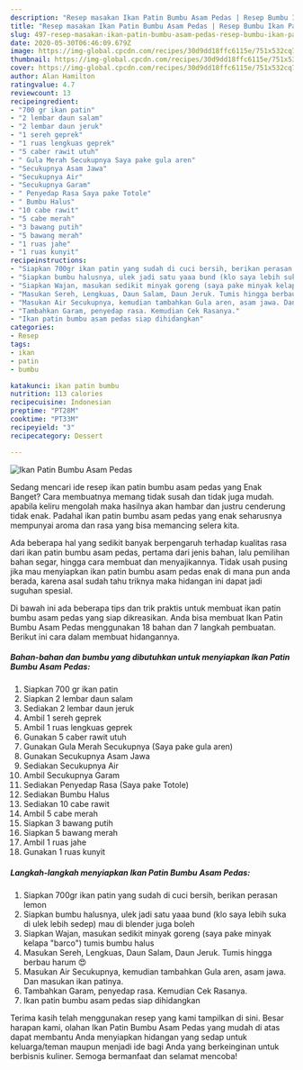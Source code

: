 ```yaml
---
description: "Resep masakan Ikan Patin Bumbu Asam Pedas | Resep Bumbu Ikan Patin Bumbu Asam Pedas Yang Sedap"
title: "Resep masakan Ikan Patin Bumbu Asam Pedas | Resep Bumbu Ikan Patin Bumbu Asam Pedas Yang Sedap"
slug: 497-resep-masakan-ikan-patin-bumbu-asam-pedas-resep-bumbu-ikan-patin-bumbu-asam-pedas-yang-sedap
date: 2020-05-30T06:46:09.679Z
image: https://img-global.cpcdn.com/recipes/30d9dd18ffc6115e/751x532cq70/ikan-patin-bumbu-asam-pedas-foto-resep-utama.jpg
thumbnail: https://img-global.cpcdn.com/recipes/30d9dd18ffc6115e/751x532cq70/ikan-patin-bumbu-asam-pedas-foto-resep-utama.jpg
cover: https://img-global.cpcdn.com/recipes/30d9dd18ffc6115e/751x532cq70/ikan-patin-bumbu-asam-pedas-foto-resep-utama.jpg
author: Alan Hamilton
ratingvalue: 4.7
reviewcount: 13
recipeingredient:
- "700 gr ikan patin"
- "2 lembar daun salam"
- "2 lembar daun jeruk"
- "1 sereh geprek"
- "1 ruas lengkuas geprek"
- "5 caber rawit utuh"
- " Gula Merah Secukupnya Saya pake gula aren"
- "Secukupnya Asam Jawa"
- "Secukupnya Air"
- "Secukupnya Garam"
- " Penyedap Rasa Saya pake Totole"
- " Bumbu Halus"
- "10 cabe rawit"
- "5 cabe merah"
- "3 bawang putih"
- "5 bawang merah"
- "1 ruas jahe"
- "1 ruas kunyit"
recipeinstructions:
- "Siapkan 700gr ikan patin yang sudah di cuci bersih, berikan perasan lemon"
- "Siapkan bumbu halusnya, ulek jadi satu yaaa bund (klo saya lebih suka di ulek lebih sedep) mau di blender juga boleh"
- "Siapkan Wajan, masukan sedikit minyak goreng (saya pake minyak kelapa &#34;barco&#34;) tumis bumbu halus"
- "Masukan Sereh, Lengkuas, Daun Salam, Daun Jeruk. Tumis hingga berbau harum 😍"
- "Masukan Air Secukupnya, kemudian tambahkan Gula aren, asam jawa. Dan masukan ikan patinya."
- "Tambahkan Garam, penyedap rasa. Kemudian Cek Rasanya."
- "Ikan patin bumbu asam pedas siap dihidangkan"
categories:
- Resep
tags:
- ikan
- patin
- bumbu

katakunci: ikan patin bumbu 
nutrition: 113 calories
recipecuisine: Indonesian
preptime: "PT28M"
cooktime: "PT33M"
recipeyield: "3"
recipecategory: Dessert

---
```



![Ikan Patin Bumbu Asam Pedas](https://img-global.cpcdn.com/recipes/30d9dd18ffc6115e/751x532cq70/ikan-patin-bumbu-asam-pedas-foto-resep-utama.jpg)

Sedang mencari ide resep ikan patin bumbu asam pedas yang Enak Banget? Cara membuatnya memang tidak susah dan tidak juga mudah. apabila keliru mengolah maka hasilnya akan hambar dan justru cenderung tidak enak. Padahal ikan patin bumbu asam pedas yang enak seharusnya mempunyai aroma dan rasa yang bisa memancing selera kita.

Ada beberapa hal yang sedikit banyak berpengaruh terhadap kualitas rasa dari ikan patin bumbu asam pedas, pertama dari jenis bahan, lalu pemilihan bahan segar, hingga cara membuat dan menyajikannya. Tidak usah pusing jika mau menyiapkan ikan patin bumbu asam pedas enak di mana pun anda berada, karena asal sudah tahu triknya maka hidangan ini dapat jadi suguhan spesial.




Di bawah ini ada beberapa tips dan trik praktis untuk membuat ikan patin bumbu asam pedas yang siap dikreasikan. Anda bisa membuat Ikan Patin Bumbu Asam Pedas menggunakan 18 bahan dan 7 langkah pembuatan. Berikut ini cara dalam membuat hidangannya.

<!--inarticleads1-->

##### Bahan-bahan dan bumbu yang dibutuhkan untuk menyiapkan Ikan Patin Bumbu Asam Pedas:

1. Siapkan 700 gr ikan patin
1. Siapkan 2 lembar daun salam
1. Sediakan 2 lembar daun jeruk
1. Ambil 1 sereh geprek
1. Ambil 1 ruas lengkuas geprek
1. Gunakan 5 caber rawit utuh
1. Gunakan  Gula Merah Secukupnya (Saya pake gula aren)
1. Gunakan Secukupnya Asam Jawa
1. Sediakan Secukupnya Air
1. Ambil Secukupnya Garam
1. Sediakan  Penyedap Rasa (Saya pake Totole)
1. Sediakan  Bumbu Halus
1. Sediakan 10 cabe rawit
1. Ambil 5 cabe merah
1. Siapkan 3 bawang putih
1. Siapkan 5 bawang merah
1. Ambil 1 ruas jahe
1. Gunakan 1 ruas kunyit




<!--inarticleads2-->

##### Langkah-langkah menyiapkan Ikan Patin Bumbu Asam Pedas:

1. Siapkan 700gr ikan patin yang sudah di cuci bersih, berikan perasan lemon
1. Siapkan bumbu halusnya, ulek jadi satu yaaa bund (klo saya lebih suka di ulek lebih sedep) mau di blender juga boleh
1. Siapkan Wajan, masukan sedikit minyak goreng (saya pake minyak kelapa &#34;barco&#34;) tumis bumbu halus
1. Masukan Sereh, Lengkuas, Daun Salam, Daun Jeruk. Tumis hingga berbau harum 😍
1. Masukan Air Secukupnya, kemudian tambahkan Gula aren, asam jawa. Dan masukan ikan patinya.
1. Tambahkan Garam, penyedap rasa. Kemudian Cek Rasanya.
1. Ikan patin bumbu asam pedas siap dihidangkan




Terima kasih telah menggunakan resep yang kami tampilkan di sini. Besar harapan kami, olahan Ikan Patin Bumbu Asam Pedas yang mudah di atas dapat membantu Anda menyiapkan hidangan yang sedap untuk keluarga/teman maupun menjadi ide bagi Anda yang berkeinginan untuk berbisnis kuliner. Semoga bermanfaat dan selamat mencoba!
